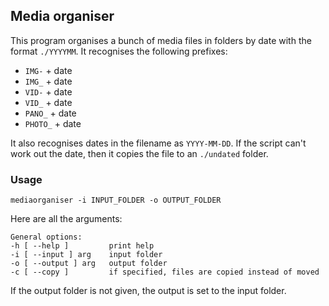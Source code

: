 ## Media organiser

This program organises a bunch of media files in folders by date with the format `./YYYYMM`.
It recognises the following prefixes:
*  `IMG-` + date
*  `IMG_` + date
*  `VID-` + date
*  `VID_` + date
*  `PANO_` + date
*  `PHOTO_` + date

It also recognises dates in the filename as `YYYY-MM-DD`. If the script can't work out the date, then it copies the file to an `./undated` folder.

### Usage
```
mediaorganiser -i INPUT_FOLDER -o OUTPUT_FOLDER
```

Here are all the arguments:
```
General options:
-h [ --help ]         print help
-i [ --input ] arg    input folder
-o [ --output ] arg   output folder
-c [ --copy ]         if specified, files are copied instead of moved
```

If the output folder is not given, the output is set to the input folder.
